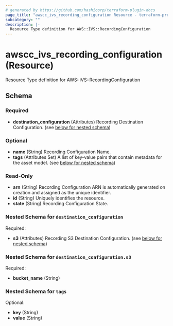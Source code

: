 ```yaml
---
# generated by https://github.com/hashicorp/terraform-plugin-docs
page_title: "awscc_ivs_recording_configuration Resource - terraform-provider-awscc"
subcategory: ""
description: |-
  Resource Type definition for AWS::IVS::RecordingConfiguration
---
```


# awscc_ivs_recording_configuration (Resource)

Resource Type definition for AWS::IVS::RecordingConfiguration



<!-- schema generated by tfplugindocs -->
## Schema

### Required

- **destination_configuration** (Attributes) Recording Destination Configuration. (see [below for nested schema](#nestedatt--destination_configuration))

### Optional

- **name** (String) Recording Configuration Name.
- **tags** (Attributes Set) A list of key-value pairs that contain metadata for the asset model. (see [below for nested schema](#nestedatt--tags))

### Read-Only

- **arn** (String) Recording Configuration ARN is automatically generated on creation and assigned as the unique identifier.
- **id** (String) Uniquely identifies the resource.
- **state** (String) Recording Configuration State.

<a id="nestedatt--destination_configuration"></a>
### Nested Schema for `destination_configuration`

Required:

- **s3** (Attributes) Recording S3 Destination Configuration. (see [below for nested schema](#nestedatt--destination_configuration--s3))

<a id="nestedatt--destination_configuration--s3"></a>
### Nested Schema for `destination_configuration.s3`

Required:

- **bucket_name** (String)



<a id="nestedatt--tags"></a>
### Nested Schema for `tags`

Optional:

- **key** (String)
- **value** (String)


